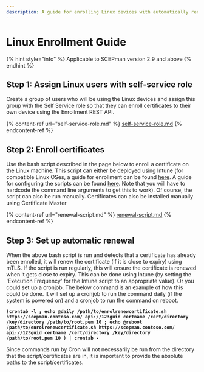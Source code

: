 ```yaml
---
description: A guide for enrolling Linux devices with automatically renewing certificates
---
```


# Linux Enrollment Guide

{% hint style="info" %}
Applicable to SCEPman version 2.9 and above
{% endhint %}

## Step 1: Assign Linux users with self-service role

Create a group of users who will be using the Linux devices and assign this group with the Self Service role so that they can enroll certificates to their own device using the Enrollment REST API.

{% content-ref url="self-service-role.md" %}
[self-service-role.md](self-service-role.md)
{% endcontent-ref %}

## Step 2: Enroll certificates

Use the bash script described in the page below to enroll a certificate on the Linux machine. This script can either be deployed using Intune (for compatible Linux OSes, a guide for enrollment can be found [here](https://learn.microsoft.com/en-us/mem/intune/user-help/enroll-device-linux). A guide for configuring the scripts can be found [here](https://learn.microsoft.com/en-us/mem/intune/configuration/custom-settings-linux). Note that you will have to hardcode the command line arguments to get this to work). Of course, the script can also be run manually. Certificates can also be installed manually using Certificate Master

{% content-ref url="renewal-script.md" %}
[renewal-script.md](renewal-script.md)
{% endcontent-ref %}

## Step 3: Set up automatic renewal

When the above bash script is run and detects that a certificate has already been enrolled, it will renew the certificate (if it is close to expiry) using mTLS. If the script is run regularly, this will ensure the certificate is renewed when it gets close to expiry. This can be done using Intune (by setting the 'Execution Frequency' for the Intune script to an appropriate value). Or you could set up a cronjob. The below command is an example of how this could be done. It will set up a cronjob to run the command daily (if the system is powered on) and a cronjob to run the command on reboot.

<pre><code><strong>(crontab -l ; echo @daily /path/to/enrolrenewcertificate.sh https://scepman.contoso.com/ api://123guid certname /cert/directory /key/directory /path/to/root.pem 10 ; echo @reboot  /path/to/enrolrenewcertificate.sh https://scepman.contoso.com/ api://123guid certname /cert/directory /key/directory /path/to/root.pem 10 ) | crontab -
</strong></code></pre>

Since commands run by Cron will not necessarily be run from the directory that the script/certificates are in, it is important to provide the absolute paths to the script/certificates.&#x20;
